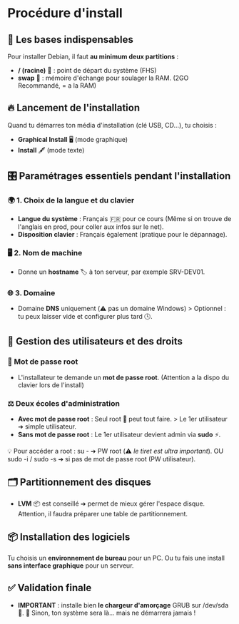 # Procédure d'install

## **🧱 Les bases indispensables**

Pour installer Debian, il faut **au minimum deux partitions** :

- **/ (racine)** 📂 : point de départ du système (FHS)
- **swap** 🔄 : mémoire d'échange pour soulager la RAM. (2GO Recommandé, = a la RAM)



## **🔥 Lancement de l'installation**

Quand tu démarres ton média d'installation (clé USB, CD...), tu choisis :

- **Graphical Install** 🖥️ (mode graphique)
- **Install** 🖋️ (mode texte)



## **🎛️ Paramétrages essentiels pendant l'installation**

### **🌍 1. Choix de la langue et du clavier**

- **Langue du système** : Français 🇫🇷 pour ce cours (Même si on trouve de l'anglais en prod, pour coller aux infos sur le net).
- **Disposition clavier** : Français également (pratique pour le dépannage).

### **🖥️ 2. Nom de machine**

- Donne un **hostname** 🏷️ à ton serveur, par exemple SRV-DEV01.

### **🌐 3. Domaine**

- Domaine **DNS** uniquement (⚠️ pas un domaine Windows) > Optionnel : tu peux laisser vide et configurer plus tard 🕓.



## **🔐 Gestion des utilisateurs et des droits**

### **👤 Mot de passe root**

- L'installateur te demande un **mot de passe root**. (Attention a la dispo du clavier lors de l'install)

### **⚖️ Deux écoles d'administration**

- **Avec mot de passe root** : Seul root 👑 peut tout faire. > Le 1er utilisateur ➔ simple utilisateur.
- **Sans mot de passe root** : Le 1er utilisateur devient admin via **sudo** ⚡.

💡 Pour accéder a root : su - ➔ PW root (⚠️ *le tiret est ultra important*). OU sudo -i / sudo -s ➔ si pas de mot de passe root (PW utilisateur).



## **🗂️ Partitionnement des disques**

- **LVM** 📦 est conseillé ➔ permet de mieux gérer l'espace disque. Attention, il faudra préparer une table de partitionnement.



## **📦 Installation des logiciels**
Tu choisis un **environnement de bureau** pour un PC. Ou tu fais une install **sans interface graphique** pour un serveur.



## **✅ Validation finale**

- **IMPORTANT** : installe bien **le chargeur d'amorçage** GRUB sur /dev/sda 💽. 🚨 Sinon, ton système sera là... mais ne démarrera jamais !

